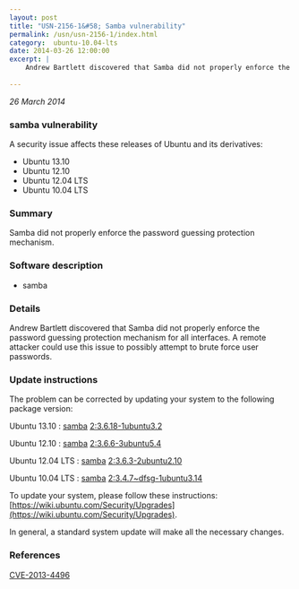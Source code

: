 ```yaml
---
layout: post
title: "USN-2156-1&#58; Samba vulnerability"
permalink: /usn/usn-2156-1/index.html
category:  ubuntu-10.04-lts
date: 2014-03-26 12:00:00
excerpt: |
    Andrew Bartlett discovered that Samba did not properly enforce the password guessing protection mechanism for all interfaces. A remote attacker could use this issue to possibly attempt to brute force user passwords. 
    
--- 
```

 
 

*26 March 2014*

### samba vulnerability

A security issue affects these releases of Ubuntu and its derivatives:

* Ubuntu 13.10
* Ubuntu 12.10
* Ubuntu 12.04 LTS
* Ubuntu 10.04 LTS

### Summary

Samba did not properly enforce the password guessing protection mechanism. 

### Software description

* samba 

### Details

Andrew Bartlett discovered that Samba did not properly enforce the password guessing protection mechanism for all interfaces. A remote attacker could use this issue to possibly attempt to brute force user passwords. 

### Update instructions

The problem can be corrected by updating your system to the following package version:

Ubuntu 13.10
 : [samba](https://launchpad.net/ubuntu/+source/samba) <span> [2:3.6.18-1ubuntu3.2](https://launchpad.net/ubuntu/+source/samba/2:3.6.18-1ubuntu3.2) </span> 

Ubuntu 12.10
 : [samba](https://launchpad.net/ubuntu/+source/samba) <span> [2:3.6.6-3ubuntu5.4](https://launchpad.net/ubuntu/+source/samba/2:3.6.6-3ubuntu5.4) </span> 

Ubuntu 12.04 LTS
 : [samba](https://launchpad.net/ubuntu/+source/samba) <span> [2:3.6.3-2ubuntu2.10](https://launchpad.net/ubuntu/+source/samba/2:3.6.3-2ubuntu2.10) </span> 

Ubuntu 10.04 LTS
 : [samba](https://launchpad.net/ubuntu/+source/samba) <span> [2:3.4.7~dfsg-1ubuntu3.14](https://launchpad.net/ubuntu/+source/samba/2:3.4.7~dfsg-1ubuntu3.14) </span> 

To update your system, please follow these instructions: [https://wiki.ubuntu.com/Security/Upgrades](https://wiki.ubuntu.com/Security/Upgrades).

In general, a standard system update will make all the necessary changes. 

### References

 
 [CVE-2013-4496](http://people.ubuntu.com/~ubuntu-security/cve/CVE-2013-4496)
 

